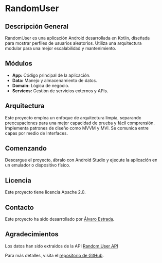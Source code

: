 # RandomUser

## Descripción General
RandomUser es una aplicación Android desarrollada en Kotlin, diseñada para mostrar perfiles de usuarios aleatorios. Utiliza una arquitectura modular para una mejor escalabilidad y mantenimiento.

## Módulos
- **App:** Código principal de la aplicación.
- **Data:** Manejo y almacenamiento de datos.
- **Domain:** Lógica de negocio.
- **Services:** Gestión de servicios externos y APIs.

## Arquitectura
Este proyecto emplea un enfoque de arquitectura limpia, separando preocupaciones para una mejor capacidad de prueba y fácil comprensión. Implementa patrones de diseño como MVVM y MVI. Se comunica entre capas por medio de Interfaces.

## Comenzando
Descargue el proyecto, ábralo con Android Studio y ejecute la aplicación en un emulador o dispositivo físico.

## Licencia
Este proyecto tiene licencia Apache 2.0.

## Contacto
Este proyecto ha sido desarrollado por [Álvaro Estrada](https://www.linkedin.com/in/aest85/).

## Agradecimientos
Los datos han sido extraidos de la API [Random User API](https://randomuser.me/)


Para más detalles, visita el [repositorio de GitHub](https://github.com/AlvaroEstrada/RandomUser/tree/master).
